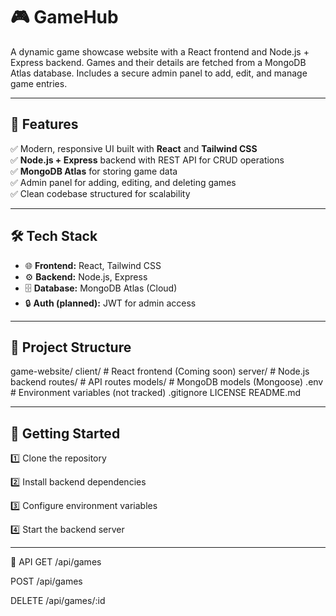 # 🎮 GameHub

A dynamic game showcase website with a React frontend and Node.js + Express backend. Games and their details are fetched from a MongoDB Atlas database. Includes a secure admin panel to add, edit, and manage game entries.

---

## 🚀 Features

✅ Modern, responsive UI built with **React** and **Tailwind CSS**  
✅ **Node.js + Express** backend with REST API for CRUD operations  
✅ **MongoDB Atlas** for storing game data  
✅ Admin panel for adding, editing, and deleting games  
✅ Clean codebase structured for scalability  

---

## 🛠 Tech Stack

- 🌐 **Frontend:** React, Tailwind CSS  
- ⚙️ **Backend:** Node.js, Express  
- 🗄️ **Database:** MongoDB Atlas (Cloud)  
- 🔒 **Auth (planned):** JWT for admin access  

---

## 📂 Project Structure

game-website/
    client/ # React frontend (Coming soon)
    server/ # Node.js backend
        routes/ # API routes
        models/ # MongoDB models (Mongoose)
        .env # Environment variables (not tracked)
    .gitignore
    LICENSE
    README.md

---

## 🚀 Getting Started

1️⃣ Clone the repository

2️⃣ Install backend dependencies

3️⃣ Configure environment variables

4️⃣ Start the backend server

---

📡 API
GET /api/games

POST /api/games

DELETE /api/games/:id